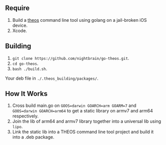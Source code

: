 ## Require
1. Build a [theos](https://github.com/theos/theos) command line tool using golang on a jail-broken iOS device.
1. Xcode.

## Building

1. `git clone https://github.com/nightbrain/go-theos.git`.
1. `cd go-theos`.
1. `bash ./build.sh`.

Your deb file in `./.theos_building/packages/`.
## How It Works

1. Cross build main.go on `GOOS=darwin GOARCH=arm GOARM=7` and `GOOS=darwin GOARCH=arm64` to get a static library on armv7 and arm64 respectively.
1. Join the lib of arm64 and armv7 library together into a universal lib using  `lipo`.
1. Link the static lib into a THEOS command line tool project and build it into a .deb package.

